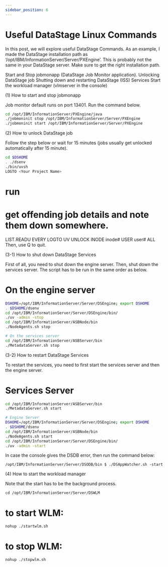 ```yaml
---
sidebar_position: 6
---
```


# Useful DataStage Linux Commands

In this post, we will explore useful DataStage Commands. As an example, I made the DataStage installation path as ‘/opt/IBM/InformationServer/Server/PXEngine’. This is probably not the same in your DataStage server. Make sure to get the right installation path.

Start and Stop jobmonapp (DataStage Job Monitor application).
Unlocking DataStage job
Shutting down and restarting DataStage (ISS) Services
Start the workload manager (vlmserver in the console)

(1) How to start and stop jobmonapp

Job monitor default runs on port 13401. Run the command below.

```bash
cd /opt/IBM/InformationServer/PXEngine/java
./jobmoninit stop /opt/IBM/InformationServer/Server/PXEngine
./jobmoninit start /opt/IBM/InformationServer/Server/PXEngine
```

(2) How to unlock DataStage job

Follow the step below or wait for 15 minutes (jobs usually get unlocked automatically after 15 minute).

```bash
cd $DSHOME
. ./dsenv
./bin/uvsh
LOGTO <Your Project Name>
```

# run

# get offending job details and note them down somewhere.

LIST.READU EVERY
LOGTO UV
UNLOCK INODE inode# USER user# ALL
Then, use Q to quit.

(3-1) How to shut down DataStage Services

First of all, you need to shut down the engine server. Then, shut down the services server. The script has to be run in the same order as below.

# On the engine server

```bash
DSHOME=/opt/IBM/InformationServer/Server/DSEngine; export DSHOME
. $DSHOME/dsenv
cd /opt/IBM/InformationServer/Server/DSEngine/bin/
./uv -admin -stop
cd /opt/IBM/InformationServer/ASBNode/bin
./NodeAgents.sh stop

# On the services server
cd /opt/IBM/InformationServer/ASBServer/bin
./MetadataServer.sh stop
```

(3-2) How to restart DataStage Services

To restart the services, you need to first start the services server and then the engine server.

# Services Server

```bash
cd /opt/IBM/InformationServer/ASBServer/bin
./MetadataServer.sh start

# Engine Server
DSHOME=/opt/IBM/InformationServer/Server/DSEngine; export DSHOME
. $DSHOME/dsenv
cd /opt/IBM/InformationServer/ASBNode/bin
./NodeAgents.sh start
cd /opt/IBM/InformationServer/Server/DSEngine/bin/
./uv -admin -start
```

In case the console gives the DSDB error, then run the command below:

`/opt/IBM/InformationServer/Server/DSODB/bin $ ./DSAppWatcher.sh -start`

(4) How to start the workload manager

Note that the start has to be the background process.

`cd /opt/IBM/InformationServer/Server/DSWLM`

# to start WLM:

`nohup ./startwlm.sh`

# to stop WLM:

`nohup ./stopwlm.sh`
